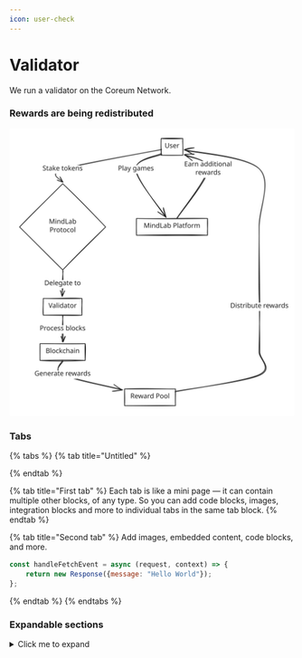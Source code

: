 ```yaml
---
icon: user-check
---
```


# Validator

We run a validator on the Coreum Network.&#x20;

### Rewards are being redistributed&#x20;

<img src="../../.gitbook/assets/file.excalidraw.svg" alt="" class="gitbook-drawing">

### Tabs

{% tabs %}
{% tab title="Untitled" %}

{% endtab %}

{% tab title="First tab" %}
Each tab is like a mini page — it can contain multiple other blocks, of any type. So you can add code blocks, images, integration blocks and more to individual tabs in the same tab block.
{% endtab %}

{% tab title="Second tab" %}
Add images, embedded content, code blocks, and more.

```javascript
const handleFetchEvent = async (request, context) => {
    return new Response({message: "Hello World"});
};
```
{% endtab %}
{% endtabs %}

### Expandable sections

<details>

<summary>Click me to expand</summary>

Expandable blocks are helpful in condensing what could otherwise be a lengthy paragraph. They are also great in step-by-step guides and FAQs.

</details>


